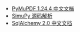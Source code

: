 +   [PyMuPDF 1.24.4 中文文档](docs/pymu_1244/README.md)
+   [SimuPy 源码解析](docs/simupy/README.md)
+   [SqlAlchemy 2.0 中文文档](docs/sqlalch_20/README.md)